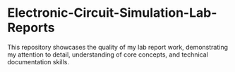 # Electronic-Circuit-Simulation-Lab-Reports
This repository showcases the quality of my lab report work, demonstrating my attention to detail, understanding of core concepts, and technical documentation skills.
